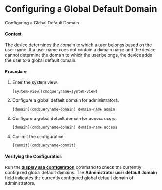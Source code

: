 Configuring a Global Default Domain
===================================

Configuring a Global Default Domain

#### Context

The device determines the domain to which a user belongs based on the user name. If a user name does not contain a domain name and the device cannot determine the domain to which the user belongs, the device adds the user to a global default domain.


#### Procedure

1. Enter the system view.
   
   
   ```
   [system-view](cmdqueryname=system-view)
   ```
2. Configure a global default domain for administrators.
   
   
   ```
   [domain](cmdqueryname=domain) domain-name admin
   ```
3. Configure a global default domain for access users.
   
   
   ```
   [domain](cmdqueryname=domain) domain-name access
   ```
4. Commit the configuration.
   
   
   ```
   [commit](cmdqueryname=commit)
   ```

#### Verifying the Configuration

Run the [**display aaa configuration**](cmdqueryname=display+aaa+configuration) command to check the currently configured global default domains. The **Administrator user default domain** field indicates the currently configured global default domain of administrators.